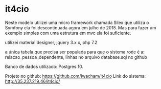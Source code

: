 # it4cio

Neste modelo utilizei uma micro framework chamada Silex que utiliza o Symfony
ela foi descontinuada agora em julho de 2018.
Mas para fazer um exemplo simples com uma estrutura em mvc ela foi suficiente.

utilizei material designer, jquery 3.x.x, php 7.2

a única tabela que precisa ser populada para que o sistema rode é a: relacao_pessoa_dependente, linhas no arquivo database.sql no github

Banco de dados utilizado: Postgres 10.

Projeto no github: https://github.com/iwacham/it4cio
Link do sistema: http://35.237.219.46/it4cio/

